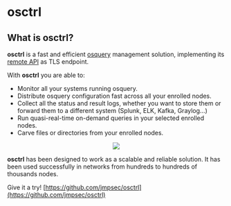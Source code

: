 # osctrl

## What is **osctrl**?

**osctrl** is a fast and efficient [osquery](https://osquery.io) management solution, implementing its [remote API](https://osquery.readthedocs.io/en/stable/deployment/remote/) as TLS endpoint.

With **osctrl** you are able to:

* Monitor all your systems running osquery.
* Distribute osquery configuration fast across all your enrolled nodes.
* Collect all the status and result logs, whether you want to store them or forward them to a different system (Splunk, ELK, Kafka, Graylog...)
* Run quasi-real-time on-demand queries in your selected enrolled nodes.
* Carve files or directories from your enrolled nodes.

<p align="center">

  <img src="/osctrl.png"/>

</p>

**osctrl** has been designed to work as a scalable and reliable solution. It has been used successfully in networks from hundreds to hundreds of thousands nodes.

Give it a try! [https://github.com/jmpsec/osctrl](https://github.com/jmpsec/osctrl)

